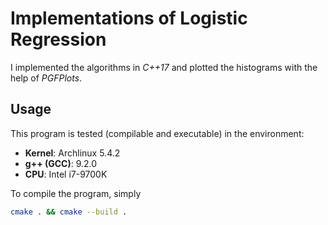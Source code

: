 # Implementations of Logistic Regression

I implemented the algorithms in *C++17* and plotted the histograms with the help of *PGFPlots*.

## Usage

This program is tested (compilable and executable) in the environment:
- **Kernel**: Archlinux 5.4.2
- **g++ (GCC)**: 9.2.0
- **CPU**: Intel i7-9700K

To compile the program, simply

~~~bash
cmake . && cmake --build .
~~~
